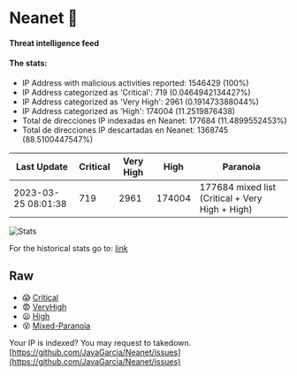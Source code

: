 # Neanet :hocho:
#### Threat intelligence feed
#### The stats:

- IP Address with malicious activities reported: 1546429 (100%)
- IP Address categorized as 'Critical':  719 (0.0464942134427%)
- IP Address categorized as 'Very High':  2961 (0.191473388044%)
- IP Address categorized as 'High':  174004 (11.2519876438)
- Total de direcciones IP indexadas en Neanet:  177684 (11.4899552453%)
- Total de direcciones IP descartadas en Neanet:  1368745 (88.5100447547%)

| Last Update | Critical | Very High | High | Paranoia |
| --- | --- | --- | --- | --- |
| 2023-03-25 08:01:38 | 719 | 2961 | 174004 | 177684 mixed list (Critical + Very High + High)|

![Stats](https://docs.google.com/spreadsheets/d/e/2PACX-1vSnaNMIXVabIpDJjufMlzH7poXnshF3mgd8Is1g9ytUEzVsP5my4Trn8f-xkoLLQ38xpL3HtmUexLo6/pubchart?oid=501124687&format=image)

For the historical stats go to: [link](/stats.csv)
## Raw
- :scream: [Critical](https://raw.githubusercontent.com/JavaGarcia/Neanet/master/blacklists/neanet_critical.txt)
- :fearful: [VeryHigh](https://raw.githubusercontent.com/JavaGarcia/Neanet/master/blacklists/neanet_veryHigh.txtt)
- :frowning: [High](https://raw.githubusercontent.com/JavaGarcia/Neanet/master/blacklists/neanet_high.txt)
- :dizzy_face: [Mixed-Paranoia](https://raw.githubusercontent.com/JavaGarcia/Neanet/master/blacklists/neanet_all.txt)


Your IP is indexed? You may request to takedown. [https://github.com/JavaGarcia/Neanet/issues](https://github.com/JavaGarcia/Neanet/issues)




























































































































































































































































































































































































































































































































































































































































































































































































































































































































































































































































































































































































































































































































































































































































































































































































































































































































































































































































































































































































































































































































































































































































































































































































































































































































































































































































































































































































































































































































































































































































































































































































































































































































































































































































































































































































































































































































































































































































































































































































































































































































































































































































































































































































































































































































































































































































































































































































































































































































































































































































































































































































































































































































































































































































































































































































































































































































































































































































































































































































































































































































































































































































































































































































































































































































































































































































































































































































































































































































































































































































































































































































































































































































































































































































































































































































































































































































































































































































































































































































































































































































































































































































































































































































































































































































































































































































































































































































































































































































































































































































































































































































































































































































































































































































































































































































































































































































































































































































































































































































































































































































































































































































































































